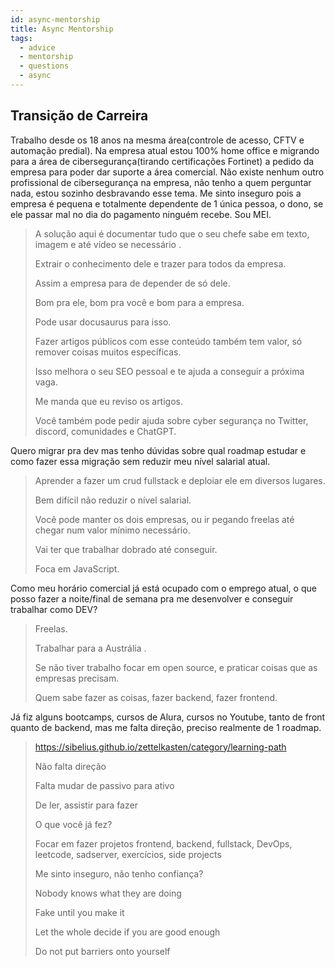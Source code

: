 ```yaml
---
id: async-mentorship
title: Async Mentorship
tags:
  - advice
  - mentorship
  - questions
  - async
---
```


## Transição de Carreira

  Trabalho desde os 18 anos na mesma área(controle de acesso, CFTV e automação predial).
  Na empresa atual estou 100% home office e migrando para a área de cibersegurança(tirando certificações Fortinet) a pedido da empresa para poder dar suporte a área comercial.
  Não existe nenhum outro profissional de cibersegurança na empresa, não tenho a quem perguntar nada, estou sozinho desbravando esse tema.
  Me sinto inseguro pois a empresa é pequena e totalmente dependente de 1 única pessoa, o dono, se ele passar mal no dia do pagamento ninguém recebe.
  Sou MEI.
> A solução aqui é documentar tudo que o seu chefe sabe em texto, imagem e até vídeo se necessário .
> 
> Extrair o conhecimento dele e trazer para todos da empresa.
> 
> Assim a empresa para de depender de só dele.
> 
> Bom pra ele, bom pra você e bom para a empresa.
> 
> Pode usar docusaurus para isso.
> 
> Fazer artigos públicos com esse conteúdo também tem valor, só remover coisas muitos específicas.
> 
> Isso melhora o seu SEO pessoal e te ajuda a conseguir a próxima vaga.
> 
> Me manda que eu reviso os artigos.
> 
> Você também pode pedir ajuda sobre cyber segurança no Twitter, discord, comunidades e ChatGPT.

  Quero migrar pra dev mas tenho dúvidas sobre qual roadmap estudar e como fazer essa migração sem reduzir meu nível salarial atual.
> Aprender a fazer um crud fullstack e deploiar ele em diversos lugares.
> 
>  Bem difícil não reduzir o nível salarial.
> 
>  Você pode manter os dois empresas, ou ir pegando freelas até chegar num valor mínimo necessário.
> 
>  Vai ter que trabalhar dobrado até conseguir.
> 
>  Foca em JavaScript.

  Como meu horário comercial já está ocupado com o emprego atual, o que posso fazer a noite/final de semana pra me desenvolver e conseguir trabalhar como DEV?
> Freelas.
> 
> Trabalhar para a Austrália .
> 
> Se não tiver trabalho focar em open source, e praticar coisas que as empresas precisam.
> 
> Quem sabe fazer as coisas, fazer backend, fazer frontend.

Já fiz alguns bootcamps, cursos de Alura, cursos no Youtube, tanto  de front quanto de backend, mas me falta direção, preciso realmente de 1 roadmap.

> https://sibelius.github.io/zettelkasten/category/learning-path
>
> Não falta direção
>
> Falta mudar de passivo para ativo
>
> De ler, assistir para fazer
>
> O que você já fez?
>
> Focar em fazer projetos frontend, backend, fullstack, DevOps, leetcode, sadserver, exercícios, side projects
> 
> Me sinto inseguro, não tenho confiança?
> 
> Nobody knows what they are doing
>
> Fake until you make it
>
> Let the whole decide if you are good enough
>
> Do not put barriers onto yourself
